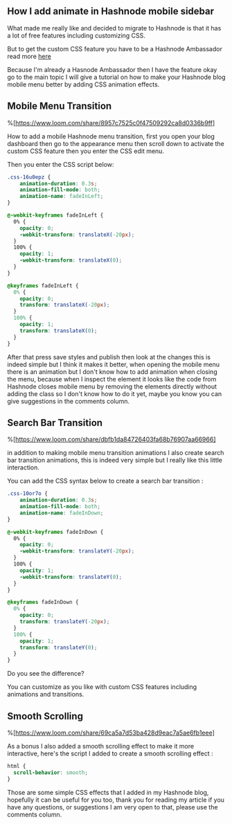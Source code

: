 ## How I add animate in Hashnode mobile sidebar

What made me really like and decided to migrate to Hashnode is that it has a lot of free features including customizing CSS.

But to get the custom CSS feature you have to be a Hashnode Ambassador read more [here](https://hashnode.com/ambassador) 

Because I'm already a Hasnode Ambassador then I have the feature okay go to the main topic I will give a tutorial on how to make your Hashnode blog mobile menu better by adding CSS animation effects.

## Mobile Menu Transition

%[https://www.loom.com/share/8957c7525c0f47509292ca8d0336b9ff]

How to add a mobile Hashnode menu transition, first you open your blog dashboard then go to the appearance menu then scroll down to activate the custom CSS feature then you enter the CSS edit menu.

Then you enter the CSS script below:


```css
.css-16u0epz {
    animation-duration: 0.3s;
    animation-fill-mode: both;
    animation-name: fadeInLeft;
}

@-webkit-keyframes fadeInLeft {
  0% {
    opacity: 0;
    -webkit-transform: translateX(-20px);
  }
  100% {
    opacity: 1;
    -webkit-transform: translateX(0);
  }
}

@keyframes fadeInLeft {
  0% {
    opacity: 0;
    transform: translateX(-20px);
  }
  100% {
    opacity: 1;
    transform: translateX(0);
  }
}
``` 

After that press save styles and publish then look at the changes this is indeed simple but I think it makes it better, when opening the mobile menu there is an animation but I don't know how to add animation when closing the menu, because when I inspect the element it looks like the code from Hashnode closes mobile menu by removing the elements directly without adding the class so I don't know how to do it yet, maybe you know you can give suggestions in the comments column.

## Search Bar Transition

%[https://www.loom.com/share/dbfb1da84726403fa68b76907aa66966]

in addition to making mobile menu transition animations I also create search bar transition animations, this is indeed very simple but I really like this little interaction.

You can add the CSS syntax below to create a search bar transition :

```css
.css-10or7o {
    animation-duration: 0.3s;
    animation-fill-mode: both;
    animation-name: fadeInDown;
}

@-webkit-keyframes fadeInDown {
  0% {
    opacity: 0;
    -webkit-transform: translateY(-20px);
  }
  100% {
    opacity: 1;
    -webkit-transform: translateY(0);
  }
}

@keyframes fadeInDown {
  0% {
    opacity: 0;
    transform: translateY(-20px);
  }
  100% {
    opacity: 1;
    transform: translateY(0);
  }
}
``` 
Do you see the difference?

You can customize as you like with custom CSS features including animations and transitions.

## Smooth Scrolling

%[https://www.loom.com/share/69ca5a7d53ba428d9eac7a5ae6fb1eee]

As a bonus I also added a smooth scrolling effect to make it more interactive, here's the script I added to create a smooth scrolling effect :

```css
html {
  scroll-behavior: smooth;
}
``` 
Those are some simple CSS effects that I added in my Hashnode blog, hopefully it can be useful for you too, thank you for reading my article if you have any questions, or suggestions I am very open to that, please use the comments column.